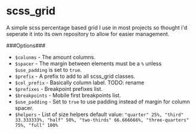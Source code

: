 scss_grid
=========

A simple scss percentage based grid I use in most projects so thought i'd seperate it into its own repository to allow for easier management.

###Options###

- `$colunms` - The amount columns.
- `$spacer` - The margin between elements must be a `%` unless `$use_padding` is set to `true`.
- `$prefix` - A prefix to add to all scss_grid classes.
- `$col_prefix` - Basically column label. TODO: rename
- `$prefixes` - Breakpoint prefixes list.
- `$breakpoints` - Mobile first breakpoints list.
- `$use_padding` - Set to `true` to use padding instead of margin for column spacer.
- `$helpers` - List of size helpers default value: `"quarter" 25%, "third" 33.333333%, "half" 50%, "two-thirds" 66.666666%, "three-quarters" 75%, "full" 100%`